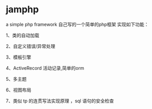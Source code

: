 # jamphp
a simple php framework
自己写的一个简单的php框架
实现如下功能：

1、类的自动加载

2、自定义错误/异常处理

3、模板引擎

4、ActiveRecord 活动记录,简单的orm

5、多主题

6、视图布局

7、类似 tp 的连贯写法实现原理 ，sql 语句的安全检查
